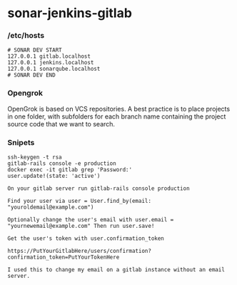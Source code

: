 # sonar-jenkins-gitlab

### /etc/hosts

```
# SONAR DEV START
127.0.0.1 gitlab.localhost
127.0.0.1 jenkins.localhost
127.0.0.1 sonarqube.localhost
# SONAR DEV END
```

### Opengrok 

OpenGrok is based on VCS repositories. A best practice is to place projects in one folder, with subfolders for each branch name containing the project source code that we want to search.


### Snipets

```
ssh-keygen -t rsa
gitlab-rails console -e production
docker exec -it gitlab grep 'Password:'
user.update!(state: 'active')
```


```
On your gitlab server run gitlab-rails console production

Find your user via user = User.find_by(email: "youroldemail@example.com")

Optionally change the user's email with user.email = "yournewemail@example.com" Then run user.save!

Get the user's token with user.confirmation_token

https://PutYourGitlabHere/users/confirmation?confirmation_token=PutYourTokenHere

I used this to change my email on a gitlab instance without an email server.
```